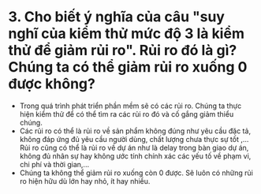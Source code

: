 # 3. Cho biết ý nghĩa của câu "suy nghĩ của kiểm thử mức độ 3 là kiểm thử để giảm rủi ro". Rủi ro đó là gì? Chúng ta có thể giảm rủi ro xuống 0 được không?
- Trong quá trình phát triển phần mềm sẽ có các rủi ro. Chúng ta thực hiện kiểm thử để có thể tìm ra các rủi ro đó và cố gắng giảm thiểu chúng.
- Các rủi ro có thể là rủi ro về sản phẩm không đúng như yêu cầu đặc tả, không đáp ứng đủ yêu cầu người dùng, chất lượng chưa thực sự tốt ,... Rủi ro cũng có thể là rủi ro về dự án như là delay trong bàn giao dự án, không đủ nhân sự hay không ước tính chính xác các yếu tố về phạm vi, chi phí và thời gian,...
- Chúng ta không thể giảm rủi ro xuống còn 0 được. Sẽ luôn có những rủi ro hiện hữu dù lớn hay nhỏ, ít hay nhiều.